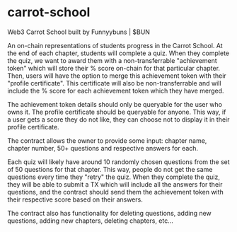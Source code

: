 # carrot-school
Web3 Carrot School built by Funnyybuns | $BUN

An on-chain representations of students progress in the Carrot School. At the end of each chapter, students will complete a quiz. When they complete the quiz, we want to award them with a non-transferrable "achievement token" which will store their % score on-chain for that particular chapter. Then, users will have the option to merge this achievement token with their "profile certificate". This certificate will also be non-transferrable and will include the % score for each achievement token which they have merged.

The achievement token details should only be queryable for the user who owns it. The profile certificate should be queryable for anyone. This way, if a user gets a score they do not like, they can choose not to display it in their profile certificate.

The contract allows the owner to provide some input: chapter name, chapter number, 50+ questions and respective answers for each.

Each quiz will likely have around 10 randomly chosen questions from the set of 50 questions for that chapter. This way, people do not get the same questions every time they "retry" the quiz. When they complete the quiz, they will be able to submit a TX which will include all the answers for their questions, and the contract should send them the achievement token with their respective score based on their answers.

The contract also has functionality for deleting questions, adding new questions, adding new chapters, deleting chapters, etc...
